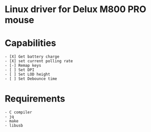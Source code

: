 # Linux driver for Delux M800 PRO mouse
# Capabilities
    - [X] Get battery charge
    - [X] set current polling rate
    - [-] Remap keys
    - [ ] Set DPI
    - [ ] Set LOD height
    - [ ] Set Debounce time
# Requirements
    - C compiler
    - jq
    - make
    - libusb

